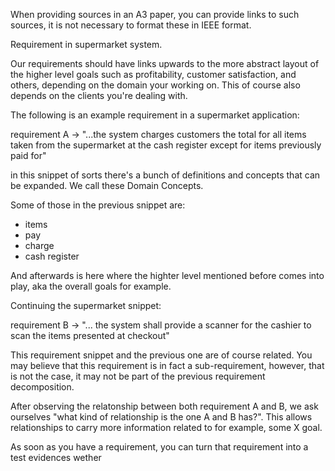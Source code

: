 When providing sources in an A3 paper, you can provide links to such
sources, it is not necessary to format these in IEEE format.


Requirement in supermarket system.

Our requirements should have links upwards to the more abstract layout of the higher level goals such as profitability, customer satisfaction, and others, depending on the domain your working on. This of course also depends on the clients you're dealing with.

The following is an example requirement in a supermarket application:

requirement A -> "...the system charges customers the total for all items taken from the supermarket at the cash register except for items previously paid for"

in this snippet of sorts there's a bunch of definitions and concepts that can be expanded. We call these Domain Concepts.

Some of those in the previous snippet are:
- items
- pay
- charge
- cash register

And afterwards is here where the highter level mentioned before comes into play, aka the overall goals for example.


Continuing the supermarket snippet:

requirement B -> "... the system shall provide a scanner for the cashier to scan the items presented at checkout"

This requirement snippet and the previous one are of course related. You may believe that this requirement is in fact a sub-requirement, however, that is not the case, it may not be part of the previous requirement decomposition.

After observing the relatonship between both requirement A and B, we ask ourselves "what kind of relationship is the one A and B has?". This allows relationships to carry more information related to for example, some X goal.

As soon as you  have a requirement, you can turn that requirement into a test evidences wether